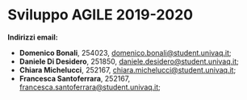 # Sviluppo AGILE 2019-2020
<b> Indirizzi email:</b>
- <b>Domenico Bonali</b>, 254023, domenico.bonali@student.univaq.it;
- <b>Daniele Di Desidero</b>, 251850, daniele.desidero@student.univaq.it;
- <b>Chiara Michelucci</b>, 252167, chiara.michelucci@student.univaq.it;
- <b>Francesca Santoferrara</b>, 252167, francesca.santoferrara@student.univaq.it;
